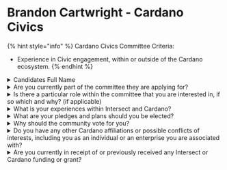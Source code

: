 # Brandon Cartwright - Cardano Civics

{% hint style="info" %}
Cardano Civics Committee Criteria:

* Experience in Civic engagement, within or outside of the Cardano ecosystem.
{% endhint %}

<details>

<summary>Candidates Full Name</summary>

#### Brandon Cartwright

</details>

<details>

<summary>Are you currently part of the committee they are applying for?</summary>

No

</details>

<details>

<summary>Is there a particular role within the committee that you are interested in, if so which and why? (if applicable)</summary>

No, just committee/voting member

</details>

<details>

<summary>What is your experiences within Intersect and Cardano?</summary>

My involvement within the Cardano ecosystem has been both comprehensive and impactful. I have actively engaged with the community, staying informed on Cardano’s cutting-edge blockchain developments and governance models. As a dedicated advocate for decentralization and innovative solutions, I have been a consistent participant in key discussions surrounding Cardano’s growth, particularly those aligned with the principles of community-led governance. Though I am seeking a more formal role within Intersect, I have been following its formation closely and understand the critical importance of its mission in fostering a collaborative environment for all stakeholders in the Cardano ecosystem. I aim to contribute my insights and passion for decentralized governance to the Intersect Committees of 2024, ensuring that the interests of the wider community are represented fairly and inclusively.

</details>

<details>

<summary>What are your pledges and plans should you be elected?</summary>

Championing Transparent Governance: I will work to establish clear and open decision-making processes that prioritize the community’s right to transparency and accountability in governance matters. Promoting Civic Engagement: My focus will be on encouraging active participation in governance, ensuring that every community member has the opportunity to contribute meaningfully to Cardano’s future. Advocating for Decentralized Solutions: I am committed to pushing for decentralized approaches that put power in the hands of the community and reduce centralized influence over critical decisions. Driving Policy Education: I will promote educational initiatives to increase the community's understanding of governance structures, empowering members to make informed decisions.

</details>

<details>

<summary>Why should the community vote for you?</summary>

The community should vote for me to join the Civics Committee because I am deeply committed to ensuring that Cardano’s governance remains transparent, accountable, and truly decentralized. My experience within the ecosystem has given me a strong understanding of the governance framework, and I am passionate about making sure that all community members have a meaningful voice in shaping the future of Cardano. I believe in empowering individuals through education and active participation, and I will advocate for policies that promote civic engagement, inclusivity, and fairness in decision-making. By voting for me, you are choosing a representative who will fight for the interests of the entire community, ensuring that governance decisions reflect the collective will and uphold Cardano’s values. Together, we can build a robust governance system that empowers every member of the Cardano ecosystem to take part in shaping a brighter, decentralized future.

</details>

<details>

<summary>Do you have any other Cardano affiliations or possible conflicts of interests, including you as an individual or an enterprise you are associated with?</summary>

No, but full disclosure...I am the founder and owner of a non-profit crypto and blockchain technology educational charity. The emphasis is on Cardano, but I also provide education and facilitate discussions about other blockchain topics.

</details>

<details>

<summary>Are you currently in receipt of or previously received any Intersect or Cardano funding or grant?</summary>

No

</details>
